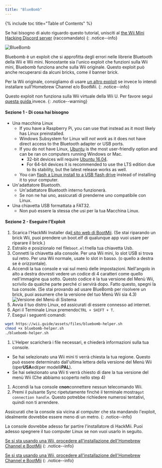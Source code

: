 ```yaml
---
title: "BlueBomb"
---
```


{% include toc title="Table of Contents" %}

Se hai bisogno di aiuto riguardo questo tutorial, unisciti al [the Wii Mini Hacking Discord server](https://discord.gg/6ryxnkS) (raccomandato)
{: .notice--info}

![BlueBomb](/images/bluebomb.png)

Bluebomb è un exploit che si approfitta degli errori nelle librerie Bluetooth della Wii e Wii mini. Nonostante sia l'unico exploit che funzioni sulla Wii mini, Bluebomb funziona anche sulla Wii originale. Questo exploit può anche recuperarsi da alcuni bricks, come il banner brick.

Per la Wii originale, consigliamo di usare [un altro exploit](/get-started) se invece lo intendi installare sull'Homebrew Channel e/o BootMii.
{: .notice--info}

Questo exploit non funziona sulla Wii virtuale della Wii U. Per favore segui [ questa guida ](https://wiiuguide.xyz/#/vwii-modding) invece.
{: .notice--warning}

#### Sezione 1 - Di cosa hai bisogno
- Una macchina Linux
  - If you have a Raspberry Pi, you can use that instead as it most likely has Linux preinstalled.
  - Windows Subsystem for Linux will *not work* as it does not have direct access to the Bluetooth adapter or USB ports.
  - If you do not have Linux, [Ubuntu](https://ubuntu.com/download/desktop) is the most user-friendly option and can be ran on computers running Windows or Mac.
    - 32-bit devices will require [Ubuntu 16.04](http://releases.ubuntu.com/16.04/).
    - For 64-bit devices it is recommended to use the LTS edition due to its stability, but the latest release works as well.
  - You can [flash a Linux install to a USB flash drive](https://ubuntu.com/tutorials/tutorial-create-a-usb-stick-on-windows#1-overview) instead of installing it to your computer.
- Un'adattatore Bluetooth.
  - Un'adattatore Bluetooth interno funzionerà.
  - Se non ne hai uno, assicurati di prenderne uno compatibile con Linux.
- Una chiavetta USB formattata a FAT32.
  - Non può essere la stessa che usi per la tua Macchina Linux.

#### Sezione 2 - Eseguire l'Exploit
1. Scarica l'HackMii Installer da[il sito web di BootMii](https://bootmii.org/download/). (Se stai riparando un brick Wii, puoi prendere un boot.elf di qualunque app vuoi usare per riparare il brick.)
1. Estrailo e posizionalo nel file`boot.elf`nella tua chiavetta Usb.
1. Connetti la chiavetta alla console. Per una Wii mini, lo slot USB si trova sul retro. Per una Wii normale, usate lo slot in basso. (o quello a destra se è orizzontale).
1. Accendi la tua console e vai sul menù delle impostazioni. Nell'angolo in alto a destra dovresti vedere un codice di 4 caratteri come quello nell'immagine qua sotto. Questo codice è la tua versione del Menù Wii, scrivilo da qualche parte perché ci servirà dopo. Fatto questo, spegni la tua console. (Se stai provando ad usare BlueBomb per risolvere un brick, puoi assumere che la versione del tuo Menù Wii sia 4.3) ![Versione del Menù di Sistema](/images/Wii/SystemMenuVersion.png)
1. Avvia il tuo distro Linux, ed assicurati di essere connesso ad internet.
1. Apri il Terminale Linux premendo`CTRL + SHIFT + T`.
1. Esegui i seguenti comandi:
```bash
wget https://wii.guide/assets/files/bluebomb-helper.sh
chmod +x bluebomb-helper.sh
./bluebomb-helper.sh
```
1. L'Helper scaricherà i file necessari, e chiederà informazioni sulla tua console.
  - Se hai selezionato una Wii mini ti verrà chiesta la tua regione. Questo può essere determinato dall'ultima lettera della versione del Menù Wii (`U`per**USA**ed`E`per modelli**PAL**).
  - Se hai selezionato una Wii ti verrà chiesto di dare la tua versione del menù Wii (Che abbiamo scoperto nello step 4)
1. Accendi la tua console e**non**connettere nessun telecomando Wii.
1. Premi il pulsante Sync ripetutamente finché il terminale mostra`got connection handle`. Questo potrebbe richiedere numerosi tentativi, quindi non ti arrendere.

Assicurati che la console sia vicina al computer che sta mandando l'exploit, idealmente dovrebbe essere meno di un metro.
{: .notice--info}

La console dovrebbe adesso far partire l'installatore di HackMii. Puoi adesso spegnere il tuo computer Linux se non vuoi usarlo in seguito.

[Se si sta usando una Wii, procedere all'installazione dell'Homebrew Channel e BootMii](hbc)
{: .notice--info}

[Se si sta usando una Wii, procedere all'installazione dell'Homebrew Channel e BootMii](hbc-mini)
{: .notice--info}
